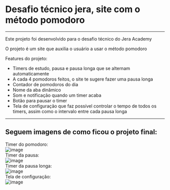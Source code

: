 # Desafio técnico jera, site com o método pomodoro

<hr>

Este projeto foi desenvolvido para o desafio técnico do Jera Academy

O projeto é um site que auxilia o usuário a usar o método pomodoro

Features do projeto:

- Timers de estudo, pausa e pausa longa que se alternam automaticamente
- A cada 4 pomodoros feitos, o site te sugere fazer uma pausa longa
- Contador de pomodoros do dia
- Nome da aba dinâmico
- Som e notificação quando um timer acaba
- Botão para pausar o timer
- Tela de configuração que faz possível controlar o tempo de todos os timers, assim como o intervalo entre cada pausa longa

<hr>

<h2>Seguem imagens de como ficou o projeto final:</h2>

Timer do pomodoro:<br>
![image](https://user-images.githubusercontent.com/60127788/224459864-68723a01-2b60-47ad-91c9-e5e637916b3d.png)
<br>Timer da pausa:<br>
![image](https://user-images.githubusercontent.com/60127788/224459931-c9f5cc80-edf9-4a4e-a3fa-d1f146ad5de9.png)
<br>Timer da pausa longa:<br>
![image](https://user-images.githubusercontent.com/60127788/224459960-0dd301ae-0cd2-495b-8903-392d5814fa3e.png)
<br>Tela de configuração:<br>
![image](https://user-images.githubusercontent.com/60127788/224459988-abb2c501-86f0-4b26-834b-e03bad032f1a.png)
